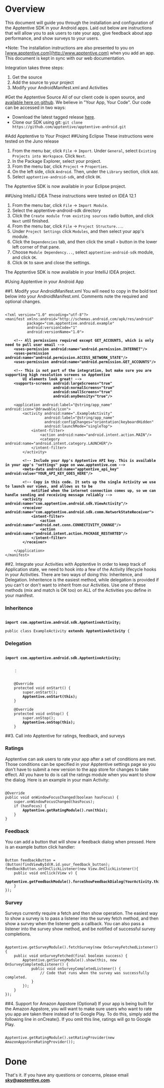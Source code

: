 # Overview
This document will guide you through the installation and configuration of the Apptentive SDK in your Android apps. Laid
out below are instructions that will allow you to ask users to rate your app, give feedback about app performance, and
show surveys to your users.

*Note: The installation instructions are also presented to you on [www.apptentive.com](http://www.apptentive.com) when you add an app. This document is kept in sync with our web documentation.

Integration takes three steps:

1. Get the source
2. Add the source to your project
3. Modify your AndroidManifest.xml and Activities

#Get the Apptentive Source
All of our client code is open source, and [available here on github](https://github.com/apptentive/apptentive-android). We believe in "Your App, Your Code". Our code can be accessed in two ways:

* Download the latest tagged release [here](https://github.com/apptentive/apptentive-android/tags).
* Clone our SDK using git: ``git clone https://github.com/apptentive/apptentive-android.git``

#Add Apptentive to Your Project
##Using Eclipse
These instructions were tested on the Juno release

1. From the menu bar, click `File` -> `Import`. Under `General`, select `Existing Projects into Workspace`. Click `Next`.
2. In the Package Explorer, select your project.
3. From the menu bar, click `Project` -> `Properties`.
4. On the left side, click `Android`. Then, under the `Library` section, click `Add`.
5. Select `apptentive-android-sdk`, and click `OK`.

The Apptentive SDK is now available in your Eclipse project.

##Using IntelliJ IDEA
These instructions were tested on IDEA 12.1

1. From the menu bar, click `File` -> `Import Module`.
2. Select the apptentive-android-sdk directory
3. Click the `Create module from existing sources` radio button, and click `Next` until finished.
4. From the menu bar, click `File` -> `Project Structure...`.
5. Under `Project Settings` click `Modules`, and then select your app's module.
6. Click the `Dependencies` tab, and then click the small `+` button in the lower left corner of that pane.
7. Choose `Module Dependency...`, select `apptentive-android-sdk` module, and click `OK`.
8. Click `OK` to save and close the settings.

The Apptentive SDK is now available in your IntelliJ IDEA project.

#Using Apptentive in your Android App

##1. Modify your AndroidManifest.xml
You will need to copy in the bold text below into your AndroidManifest.xml. Comments note the required and optional changes.

<pre><code>
&lt;?xml version="1.0" encoding="utf-8"?>
&lt;manifest xmlns:android="http://schemas.android.com/apk/res/android"
          package="com.apptentive.android.example"
          android:versionCode="1"
          android:versionName="1.0">

    <strong>&lt;!-- All permissions required except GET_ACCOUNTS, which is only need to pull user email -->
    &lt;uses-permission android:name="android.permission.INTERNET"/>
    &lt;uses-permission android:name="android.permission.ACCESS_NETWORK_STATE"/>
    &lt;uses-permission android:name="android.permission.GET_ACCOUNTS"/></strong>

    <strong>&lt;!-- This is not part of the integration, but make sure you are supporting high resolution screens so Apptentive
        UI elements look great! -->
    &lt;supports-screens android:largeScreens="true"
                      android:normalScreens="true"
                      android:smallScreens="true"
                      android:anyDensity="true"/></strong>

    &lt;application android:label="@string/app_name" android:icon="@drawable/icon">
        &lt;activity android:name=".ExampleActivity"
                  android:label="@string/app_name"
                  android:configChanges="orientation|keyboardHidden"
                  android:launchMode="singleTop">
            &lt;intent-filter>
                &lt;action android:name="android.intent.action.MAIN"/>
                &lt;category android:name="android.intent.category.LAUNCHER"/>
            &lt;/intent-filter>
        &lt;/activity>

        <strong>&lt;!-- Include your App's Apptentive API key. This is available in your app's "settings" page on www.apptentive.com -->
        &lt;meta-data android:name="apptentive_api_key" android:value="YOUR_API_KEY_GOES_HERE"/></strong>

        <strong>&lt;!-- Copy in this code. It sets up the single Activity we use to launch our views, and allows us to be
            notified when the internet connection comes up, so we can handle sending and receiving message reliably -->
        &lt;activity android:name="com.apptentive.android.sdk.ViewActivity"/>
        &lt;receiver android:name="com.apptentive.android.sdk.comm.NetworkStateReceiver">
            &lt;intent-filter>
                &lt;action android:name="android.net.conn.CONNECTIVITY_CHANGE"/>
                &lt;action android:name="android.intent.action.PACKAGE_RESTARTED"/>
            &lt;/intent-filter>
        &lt;/receiver></strong>

    &lt;/application>
&lt;/manifest>
</code></pre>

##2. Integrate your Activities with Apptentive
In order to keep track of Application state, we need to hook into a few of the Activity lifecycle hooks in your Activities.
There are two ways of doing this: Inheritence, and Delegation. Inheritence is the easiest method, while delegation is
provided if you can't or don't want to inherit from our Activities. Use one of these methods (mix and match is OK too) on
ALL of the Activities you define in your manifest.

### Inheritence

<pre><code>
<strong>import com.apptentive.android.sdk.ApptentiveActivity;</strong>

public class ExampleActivity <strong>extends ApptentiveActivity</strong> {
</code></pre>

### Delegation

<pre><code>
<strong>import com.apptentive.android.sdk.ApptentiveActivity;</strong>
    <br/>
    &#8942
    <br/>
    @Override
    protected void onStart() {
        super.onStart();
        <strong>Apptentive.onStart(this);</strong>
	}

    @Override
    protected void onStop() {
        super.onStop();
        <strong>Apptentive.onStop(this);</strong>
    }
</code></pre>

##3. Call into Apptentive for ratings, feedback, and surveys

### Ratings
Apptentive can ask users to rate your app after a set of conditions are met. Those conditions can be specified in your
Apptentive settings page so you don't have to submit a new version to the app store for changes to take effect. All you
have to do is call the ratings module when you want to show the dialog. Here is an example in your main Activity:

<pre><code>
@Override
public void onWindowFocusChanged(boolean hasFocus) {
    super.onWindowFocusChanged(hasFocus);
    if (hasFocus) {
        <strong>Apptentive.getRatingModule().run(this);</strong>
    }
}
</code></pre>

### Feedback
You can add a button that will show a feedback dialog when pressed. Here is an example button click handler:

<pre><code>
Button feedbackButton = (Button)findViewById(R.id.your_feedback_button);
feedbackButton.setOnClickListener(new View.OnClickListener(){
    public void onClick(View v) {
        <strong>Apptentive.getFeedbackModule().forceShowFeedbackDialog(YourActivity.this);</strong>
    }
});
</code></pre>

### Survey
Surveys currently require a fetch and then show operation. The easiest way to show a survey is to pass a listener into
the survey fetch method, and then show a survey when the listener gets a callback. You can also pass a listener into the
survey show method, and be notified of successful survey completions.

<pre><code>
Apptentive.getSurveyModule().fetchSurvey(new OnSurveyFetchedListener() {
    public void onSurveyFetched(final boolean success) {
        Apptentive.getSurveyModule().show(this, new OnSurveyCompletedListener() {
            public void onSurveyCompletedListener() {
                // Code that runs when the survey was successfully completed.
            }
        });
    }
});
</code></pre>

##4. Support for Amazon Appstore (Optional)
If your app is being built for the Amazon Appstore, you will want to make sure users who want to rate you app are taken
there instead of to Google Play. To do this, simply add the following line in onCreate(). If you omit this line, ratings
will go to Google Play.

<pre><code>
Apptentive.getRatingModule().setRatingProvider(new AmazonAppstoreRatingProvider());
</code></pre>

# Done
That's it. If you have any questions or concerns, please email <strong>sky@apptentive.com</strong>.
<br/>
<br/>
